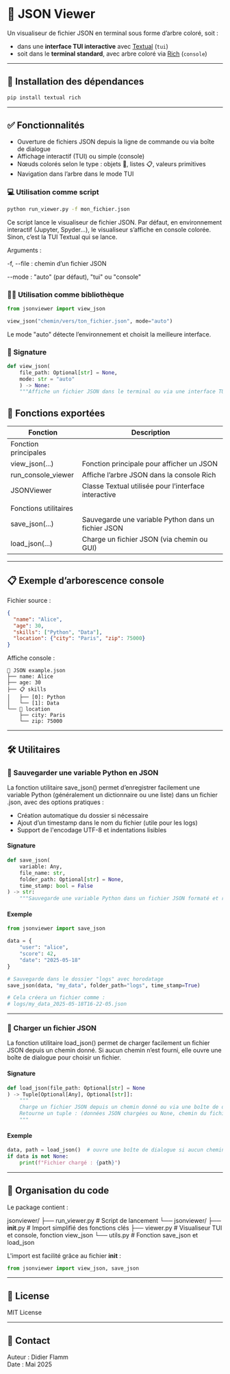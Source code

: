 # 📄 JSON Viewer

Un visualiseur de fichier JSON en terminal sous forme d’arbre coloré, soit :

- dans une **interface TUI interactive** avec [Textual](https://textual.textualize.io/) (`tui`)
- soit dans le **terminal standard**, avec arbre coloré via [Rich](https://rich.readthedocs.io/) (`console`)

---

## 🚀 Installation des dépendances

```bash
pip install textual rich
```

---

## ✅ Fonctionnalités

- Ouverture de fichiers JSON depuis la ligne de commande ou via boîte de dialogue
- Affichage interactif (TUI) ou simple (console)
- Nœuds colorés selon le type : objets 📁, listes 📋, valeurs primitives
- Navigation dans l’arbre dans le mode TUI


### 💻 Utilisation comme script

```bash
python run_viewer.py -f mon_fichier.json
```
Ce script lance le visualiseur de fichier JSON.
Par défaut, en environnement interactif (Jupyter, Spyder…), le visualiseur s’affiche en console colorée. 
Sinon, c’est la TUI Textual qui se lance.

Arguments :

-f, --file : chemin d’un fichier JSON

--mode : "auto" (par défaut), "tui" ou "console"


### 👨‍💻 Utilisation comme bibliothèque

```python
from jsonviewer import view_json

view_json("chemin/vers/ton_fichier.json", mode="auto")
```

Le mode "auto" détecte l’environnement et choisit la meilleure interface.


### 📝 Signature

```python
def view_json(
    file_path: Optional[str] = None, 
    mode: str = "auto"
    ) -> None:
    """Affiche un fichier JSON dans le terminal ou via une interface TUI."""
```

## 📆 Fonctions exportées
| Fonction              | Description                                          |
|-----------------------|------------------------------------------------------|
|Fonction principales                                                          |
| view_json(...)        | Fonction principale pour afficher un JSON            |
| run_console_viewer    | Affiche l’arbre JSON dans la console Rich            |
| JSONViewer            | Classe Textual utilisée pour l’interface interactive |
|                       |                                                      |
|Fonctions utilitaires                                                         |
| save_json(...)        | Sauvegarde une variable Python dans un fichier JSON  |
| load_json(...)        | Charge un fichier JSON (via chemin ou GUI)           |
    
---

## 📋 Exemple d’arborescence console

Fichier source :

```json
{
  "name": "Alice",
  "age": 30,
  "skills": ["Python", "Data"],
  "location": {"city": "Paris", "zip": 75000}
}
```
Affiche console :
```
🌳 JSON example.json
├── name: Alice
├── age: 30
├── 📋 skills
│   ├── [0]: Python
│   └── [1]: Data
└── 📁 location
    ├── city: Paris
    └── zip: 75000
```    
---

## 🛠️ Utilitaires

### 💾 Sauvegarder une variable Python en JSON

La fonction utilitaire save_json() permet d’enregistrer facilement une variable Python (généralement un dictionnaire ou une liste)
dans un fichier .json, avec des options pratiques :

- Création automatique du dossier si nécessaire
- Ajout d’un timestamp dans le nom du fichier (utile pour les logs)
- Support de l'encodage UTF-8 et indentations lisibles

#### Signature

```python
def save_json(
    variable: Any,
    file_name: str,
    folder_path: Optional[str] = None,
    time_stamp: bool = False
) -> str:
    """Sauvegarde une variable Python dans un fichier JSON formaté et retourne le chemin créé."""
```

#### Exemple

```python
from jsonviewer import save_json

data = {
    "user": "alice",
    "score": 42,
    "date": "2025-05-18"
}

# Sauvegarde dans le dossier "logs" avec horodatage
save_json(data, "my_data", folder_path="logs", time_stamp=True)

# Cela créera un fichier comme :
# logs/my_data_2025-05-18T16-22-05.json
```

---

### 📂 Charger un fichier JSON

La fonction utilitaire load_json() permet de charger facilement un fichier JSON depuis un chemin donné.
Si aucun chemin n’est fourni, elle ouvre une boîte de dialogue pour choisir un fichier.

#### Signature

```python
def load_json(file_path: Optional[str] = None
) -> Tuple[Optional[Any], Optional[str]]:
    """
    Charge un fichier JSON depuis un chemin donné ou via une boîte de dialogue si None.
    Retourne un tuple : (données JSON chargées ou None, chemin du fichier ou None).
    """
```

#### Exemple

```python
data, path = load_json()  # ouvre une boîte de dialogue si aucun chemin fourni
if data is not None:
    print(f"Fichier chargé : {path}")
```

---

## 🧰 Organisation du code

Le package contient :

jsonviewer/
├── run_viewer.py         # Script de lancement
└── jsonviewer/
    ├── __init__.py    # Import simplifié des fonctions clés
    ├── viewer.py      # Visualiseur TUI et console, fonction view_json
    └── utils.py       # Fonction save_json et load_json

L'import est facilité grâce au fichier __init__ :

```python
from jsonviewer import view_json, save_json
```

---

## 📜 License

MIT License

---

## 📝 Contact

Auteur : Didier Flamm  
Date : Mai 2025
